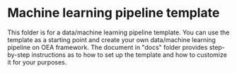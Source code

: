 # Machine learning pipeline template

This folder is for a data/machine learning pipeline template. You can use the template as a starting point and create your own data/machine learning pipeline on OEA framework. The document in "docs" folder provides step-by-step instructions as to how to set up the template and how to customize it for your purposes.
